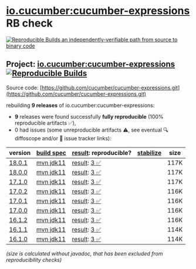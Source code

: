 [io.cucumber:cucumber-expressions](https://central.sonatype.com/artifact/io.cucumber/cucumber-expressions/versions) RB check
=======

[![Reproducible Builds](https://reproducible-builds.org/images/logos/rb.svg) an independently-verifiable path from source to binary code](https://reproducible-builds.org/)

## Project: [io.cucumber:cucumber-expressions](https://central.sonatype.com/artifact/io.cucumber/cucumber-expressions/versions) [![Reproducible Builds](https://img.shields.io/endpoint?url=https://raw.githubusercontent.com/jvm-repo-rebuild/reproducible-central/master/content/io/cucumber/cucumber-expressions/badge.json)](https://github.com/jvm-repo-rebuild/reproducible-central/blob/master/content/io/cucumber/cucumber-expressions/README.md)

Source code: [https://github.com/cucumber/cucumber-expressions.git](https://github.com/cucumber/cucumber-expressions.git)

rebuilding **9 releases** of io.cucumber:cucumber-expressions:
- **9** releases were found successfully **fully reproducible** (100% reproducible artifacts :white_check_mark:),
- 0 had issues (some unreproducible artifacts :warning:, see eventual :mag: diffoscope and/or :memo: issue tracker links):

| version | [build spec](/BUILDSPEC.md) | [result](https://reproducible-builds.org/docs/jvm/): reproducible? | [stabilize](https://github.com/google/oss-rebuild/blob/main/cmd/stabilize/README.md) | size |
| -- | --------- | ------ | ------ | -- |
| [18.0.1](https://central.sonatype.com/artifact/io.cucumber/cucumber-expressions/18.0.1/pom) | [mvn jdk11](cucumber-expressions-18.0.1.buildspec) | [result](cucumber-expressions-18.0.1.buildinfo): [3 :white_check_mark: ](cucumber-expressions-18.0.1.buildcompare) | | 117K |
| [18.0.0](https://central.sonatype.com/artifact/io.cucumber/cucumber-expressions/18.0.0/pom) | [mvn jdk11](cucumber-expressions-18.0.0.buildspec) | [result](cucumber-expressions-18.0.0.buildinfo): [3 :white_check_mark: ](cucumber-expressions-18.0.0.buildcompare) | | 117K |
| [17.1.0](https://central.sonatype.com/artifact/io.cucumber/cucumber-expressions/17.1.0/pom) | [mvn jdk11](cucumber-expressions-17.1.0.buildspec) | [result](cucumber-expressions-17.1.0.buildinfo): [3 :white_check_mark: ](cucumber-expressions-17.1.0.buildcompare) | | 117K |
| [17.0.2](https://central.sonatype.com/artifact/io.cucumber/cucumber-expressions/17.0.2/pom) | [mvn jdk11](cucumber-expressions-17.0.2.buildspec) | [result](cucumber-expressions-17.0.2.buildinfo): [3 :white_check_mark: ](cucumber-expressions-17.0.2.buildcompare) | | 116K |
| [17.0.1](https://central.sonatype.com/artifact/io.cucumber/cucumber-expressions/17.0.1/pom) | [mvn jdk11](cucumber-expressions-17.0.1.buildspec) | [result](cucumber-expressions-17.0.1.buildinfo): [3 :white_check_mark: ](cucumber-expressions-17.0.1.buildcompare) | | 116K |
| [17.0.0](https://central.sonatype.com/artifact/io.cucumber/cucumber-expressions/17.0.0/pom) | [mvn jdk11](cucumber-expressions-17.0.0.buildspec) | [result](cucumber-expressions-17.0.0.buildinfo): [3 :white_check_mark: ](cucumber-expressions-17.0.0.buildcompare) | | 116K |
| [16.1.2](https://central.sonatype.com/artifact/io.cucumber/cucumber-expressions/16.1.2/pom) | [mvn jdk11](cucumber-expressions-16.1.2.buildspec) | [result](cucumber-expressions-16.1.2.buildinfo): [3 :white_check_mark: ](cucumber-expressions-16.1.2.buildcompare) | | 116K |
| [16.1.1](https://central.sonatype.com/artifact/io.cucumber/cucumber-expressions/16.1.1/pom) | [mvn jdk11](cucumber-expressions-16.1.1.buildspec) | [result](cucumber-expressions-16.1.1.buildinfo): [3 :white_check_mark: ](cucumber-expressions-16.1.1.buildcompare) | | 114K |
| [16.1.0](https://central.sonatype.com/artifact/io.cucumber/cucumber-expressions/16.1.0/pom) | [mvn jdk11](cucumber-expressions-16.1.0.buildspec) | [result](cucumber-expressions-16.1.0.buildinfo): [3 :white_check_mark: ](cucumber-expressions-16.1.0.buildcompare) | | 114K |

<i>(size is calculated without javadoc, that has been excluded from reproducibility checks)</i>
